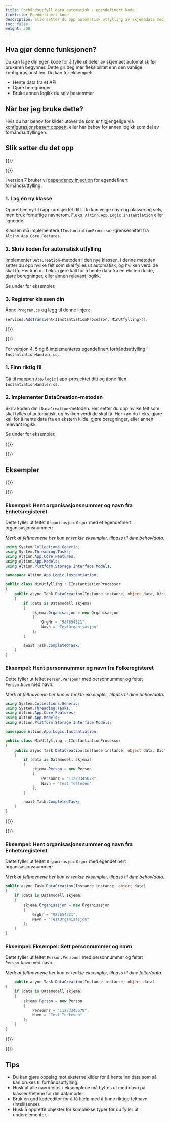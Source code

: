 ```yaml
---
title: Forhåndsutfyll data automatisk - egendefinert kode
linktitle: Egendefinert kode
description: Slik setter du opp automatisk utfylling av skjemadata med din egen kode.
toc: false
weight: 300
---
```


## Hva gjør denne funksjonen?

Du kan lage din egen kode for å fylle ut deler av skjemaet automatisk før brukeren begynner. Dette gir deg mer fleksibilitet enn den vanlige konfigurasjonsfilen. Du kan for eksempel:
- Hente data fra et API
- Gjøre beregninger
- Bruke annen logikk du selv bestemmer

## Når bør jeg bruke dette?
Hvis du har behov for kilder utover de som er tilgjengelige via [konfigurasjonsbasert oppsett](../config/), eller har behov
for annen logikk som del av forhåndsutfyllingen.

## Slik setter du det opp

{{<content-version-selector classes="border-box">}}

{{<content-version-container version-label="v7">}}

I versjon 7 bruker vi [dependency injection](https://learn.microsoft.com/en-us/dotnet/core/extensions/dependency-injection) for egendefinert forhåndsutfylling.

### 1. Lag en ny klasse

Opprett en ny fil i app-prosjektet ditt. Du kan velge navn og plassering selv, men bruk fornuftige navnerom. 
F.eks. `Altinn.App.Logic.Instantiation` eller lignende.

Klassen må implementere `IInstantiationProcessor`-grensesnittet fra `Altinn.App.Core.Features`.

### 2. Skriv koden for automatisk utfylling

Implementer `DataCreation`-metoden i den nye klassen. I denne metoden setter du opp hvilke felt som skal fylles ut automatisk, og hvilken verdi de skal få.
Her kan du f.eks. gjøre kall for å hente data fra en ekstern kilde, gjøre beregninger, eller annen relevant logikk.

Se under for eksempler.

### 3. Registrer klassen din

Åpne `Program.cs` og legg til denne linjen:

```csharp
services.AddTransient<IInstantiationProcessor, MinUtfylling>();
```

{{</content-version-container>}}

{{<content-version-container version-label="v4, v5, v6">}}

For versjon 4, 5 og 6 implementeres egendefinert forhåndsutfylling i `InstantiationHandler.cs`.

### 1. Finn riktig fil

Gå til mappen `App/logic` i app-prosjektet ditt og åpne filen `InstantiationHandler.cs`.

### 2. Implementer DataCreation-metoden

Skriv koden din i `DataCreation`-metoden. Her setter du opp hvilke felt som skal fylles ut automatisk, og hvilken verdi de skal få.
Her kan du f.eks. gjøre kall for å hente data fra en ekstern kilde, gjøre beregninger, eller annen relevant logikk.

Se under for eksempler.

{{</content-version-container>}}

{{</content-version-selector>}}

## Eksempler

{{<content-version-selector classes="border-box">}}

{{<content-version-container version-label="v7">}}

### Eksempel: Hent organisasjonsnummer og navn fra Enhetsregisteret

Dette fyller ut feltet `Organisasjon.Orgnr` med et egendefinert organisasjonsnummer:

*Merk at feltnavnene her kun er tenkte eksempler, tilpass til dine behov/data.*

```csharp {hl_lines=[17,18]}
using System.Collections.Generic;
using System.Threading.Tasks;
using Altinn.App.Core.Features;
using Altinn.App.Models;
using Altinn.Platform.Storage.Interface.Models;

namespace Altinn.App.Logic.Instantiation;

public class MinUtfylling : IInstantiationProcessor
{
    public async Task DataCreation(Instance instance, object data, Dictionary<string, string> prefill)
    {
        if (data is Datamodell skjema)
        {
            skjema.Organisasjon = new Organisasjon
            {
                OrgNr = "987654321",
                Navn = "TestOrganisasjon"
            };
        }

        await Task.CompletedTask;
    }
}
```

### Eksempel: Hent personnummer og navn fra Folkeregisteret

Dette fyller ut feltet `Person.Personnr` med personnummer og feltet `Person.Navn` med navn.

*Merk at feltnavnene her kun er tenkte eksempler, tilpass til dine behov/data.*

```csharp {hl_lines=[17,18]}
using System.Collections.Generic;
using System.Threading.Tasks;
using Altinn.App.Core.Features;
using Altinn.App.Models;
using Altinn.Platform.Storage.Interface.Models;

namespace Altinn.App.Logic.Instantiation;

public class MinUtfylling : IInstantiationProcessor
{
    public async Task DataCreation(Instance instance, object data, Dictionary<string, string> prefill)
    {
        if (data is Datamodell skjema)
        {
            skjema.Person = new Person
            {
                Personnr = "11223345678",
                Navn = "Test Testesen"
            };
        }

        await Task.CompletedTask;
    }
}
```


{{</content-version-container>}}

{{<content-version-container version-label="v4, v5, v6">}}

### Eksempel: Hent organisasjonsnummer og navn fra Enhetsregisteret

Dette fyller ut feltet `Organisasjon.Orgnr` med egendefinert organisasjonsnummer:

*Merk at feltnavnene her kun er tenkte eksempler, tilpass til dine behov/data.*

```csharp {hl_lines=[7,8]}
public async Task DataCreation(Instance instance, object data)
{
    if (data is Datamodell skjema)
    {
        skjema.Organisasjon = new Organisasjon
        {
            OrgNr = "987654321",
            Navn = "TestOrganisasjon"
        };
    }
}
```

### Eksempel: Eksempel: Sett personnummer og navn

Dette fyller ut feltet `Person.Personnr` med personnummer og feltet `Person.Navn` med navn.

*Merk at feltnavnene her kun er tenkte eksempler, tilpass til dine felter/data.*

```csharp {hl_lines=[7,8]}
    public async Task DataCreation(Instance instance, object data)
{
    if (data is Datamodell skjema)
    {
        skjema.Person = new Person
        {
            Personnr = "11223345678",
            Navn = "Test Testesen"
        };
    }
}
```

{{</content-version-container>}}

{{</content-version-selector>}}

## Tips
- Du kan gjøre oppslag mot eksterne kilder for å hente inn data som så kan brukes til forhåndsutfylling.
- Husk at alle navn/felter i eksemplene må byttes ut med navn på klassen/feltene for din datamodell.
- Bruk en god kodeeditor for å få hjelp med å finne riktige feltnavn (intellisense).
- Husk å opprette objekter for komplekse typer før du fyller ut underelementer.